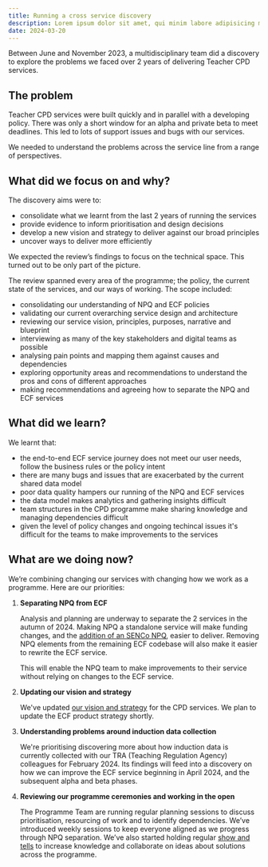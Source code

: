 ```yaml
---
title: Running a cross service discovery
description: Lorem ipsum dolor sit amet, qui minim labore adipisicing minim sint cillum sint consectetur cupidatat.
date: 2024-03-20
---
```


Between June and November 2023, a multidisciplinary team did a discovery to explore the problems we faced over 2 years of delivering Teacher CPD services.

## The problem

Teacher CPD services were built quickly and in parallel with a developing policy. There was only a short window for an alpha and private beta to meet deadlines. This led to lots of support issues and bugs with our services.

We needed to understand the problems across the service line from a range of perspectives.

## What did we focus on and why?

The discovery aims were to:

* consolidate what we learnt from the last 2 years of running the services
* provide evidence to inform prioritisation and design decisions
* develop a new vision and strategy to deliver against our broad principles
* uncover ways to deliver more efficiently

We expected the review’s findings to focus on the technical space. This turned out to be only part of the picture.

The review spanned every area of the programme; the policy, the current state of the services, and our ways of working. The scope included:

* consolidating our understanding of NPQ and ECF policies
* validating our current overarching service design and architecture
* reviewing our service vision, principles, purposes, narrative and blueprint
* interviewing as many of the key stakeholders and digital teams as possible
* analysing pain points and mapping them against causes and dependencies
* exploring opportunity areas and recommendations to understand the pros and cons of different approaches
* making recommendations and agreeing how to separate the NPQ and ECF services

## What did we learn?

We learnt that:

* the end-to-end ECF service journey does not meet our user needs, follow the business rules or the policy intent
* there are many bugs and issues that are exacerbated by the current shared data model
* poor data quality hampers our running of the NPQ and ECF services
* the data model makes analytics and gathering insights difficult
* team structures in the CPD programme make sharing knowledge and managing dependencies difficult
* given the level of policy changes and ongoing techincal issues it's difficult for the teams to make improvements to the services

## What are we doing now?

We’re combining changing our services with changing how we work as a programme. Here are our priorities:

1. **Separating NPQ from ECF**

   Analysis and planning are underway to separate the 2 services in the autumn of 2024. Making NPQ a standalone service will make funding changes, and the [addition of an SENCo NPQ](https://www.gov.uk/government/publications/mandatory-qualification-for-sencos/transition-to-national-professional-qualification-for-special-educational-needs-co-ordinators), easier to deliver. Removing NPQ elements from the remaining ECF codebase will also make it easier to rewrite the ECF service.

   This will enable the NPQ team to make improvements to their service without relying on changes to the ECF service.

2. **Updating our vision and strategy**

   We've updated [our vision and strategy](https://educationgovuk.sharepoint.com/:p:/r/sites/TeacherServices/Shared%20Documents/Teacher%20Continuous%20Professional%20Development/Teacher%20CPD%20Team/0.%20CPD%20Programme/CPD%20strategy%20and%20decisions/Teacher%20CPD%20vision%20and%20strategy%20(Nov%202023).pptx?d=wf8b931d0f8314afbb6458b272bd4f406&csf=1&web=1&e=nE01ih) for the CPD services. We plan to update the ECF product strategy shortly.

3. **Understanding problems around induction data collection**

   We're prioritising discovering more about how induction data is currently collected with our TRA (Teaching Regulation Agency) colleagues for February 2024. Its findings will feed into a discovery on how we can improve the ECF service beginning in April 2024, and the subsequent alpha and beta phases.

4. **Reviewing our programme ceremonies and working in the open**

   The Programme Team are running regular planning sessions to discuss prioritisation, resourcing of work and to identify dependencies. We’ve introduced weekly sessions to keep everyone aligned as we progress through NPQ separation. We’ve also started holding regular [show and tells](https://www.gov.uk/service-manual/agile-delivery/agile-tools-techniques#team-review-show-and-tell) to increase knowledge and collaborate on ideas about solutions across the programme.
